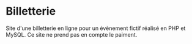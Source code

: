 # Billetterie
Site d'une billetterie en ligne pour un évènement fictif réalisé en PHP et MySQL. Ce site ne prend pas en compte le paiment.
